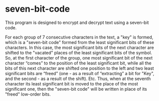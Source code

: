 # seven-bit-code

This program is designed to encrypt and decrypt text using a seven-bit code.

For each group of 7 consecutive characters in the text, a "key" is formed, which is a "seven-bit code" formed from the least significant bits of these characters. In this case, the most significant bits of the next character are shifted to the "vacated" places of the least significant bits of the symbol. So, at the first character of the group, one most significant bit of the next character “comes” to the position of the least significant bit, while all the bits of this next character are shifted one position to the left and two least significant bits are “freed” (one - as a result of “extracting” a bit for "Key", and the second - as a result of the shift). Etc. Thus, when at the seventh character its least significant bit is moved to the place of the most significant one, then the "seven-bit code" will be written in place of its "freed" low-order bits.
